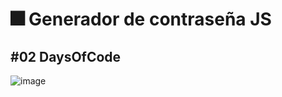 # 🎆 Generador de contraseña JS
##  #02 DaysOfCode

![image]([https://github.com/DizeWEb/efecto-parallax-slider/assets/141795901/9ab60f88-343c-452a-9b79-b7db0b502461])
